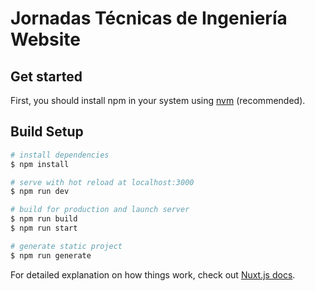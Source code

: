# Jornadas Técnicas de Ingeniería Website

## Get started

First, you should install npm in your system using [nvm](https://github.com/nvm-sh/nvm) (recommended).

## Build Setup

```bash
# install dependencies
$ npm install

# serve with hot reload at localhost:3000
$ npm run dev

# build for production and launch server
$ npm run build
$ npm run start

# generate static project
$ npm run generate
```

For detailed explanation on how things work, check out [Nuxt.js docs](https://nuxtjs.org).
